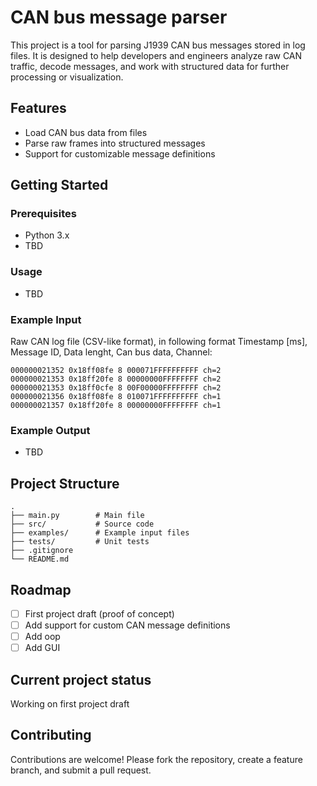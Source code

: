 # CAN bus message parser
This project is a tool for parsing J1939 CAN bus messages stored in log files.
It is designed to help developers and engineers analyze raw CAN traffic, decode messages, and work with structured data for further processing or visualization.

## Features
- Load CAN bus data from files
- Parse raw frames into structured messages
- Support for customizable message definitions

## Getting Started

### Prerequisites
- Python 3.x
- TBD

### Usage
- TBD

### Example Input
Raw CAN log file (CSV-like format), in following format Timestamp [ms], Message ID, Data lenght, Can bus data, Channel:

```
000000021352 0x18ff08fe 8 000071FFFFFFFFFF ch=2
000000021353 0x18ff20fe 8 00000000FFFFFFFF ch=2
000000021353 0x18ff0cfe 8 00F00000FFFFFFFF ch=2
000000021356 0x18ff08fe 8 010071FFFFFFFFFF ch=1
000000021357 0x18ff20fe 8 00000000FFFFFFFF ch=1
```

### Example Output
- TBD
 
## Project Structure
```
.
├── main.py        # Main file
├── src/           # Source code
├── examples/      # Example input files
├── tests/         # Unit tests
├── .gitignore
└── README.md
```

## Roadmap
- [ ] First project draft (proof of concept)
- [ ] Add support for custom CAN message definitions
- [ ] Add oop
- [ ] Add GUI
      
## Current project status
Working on first project draft

## Contributing
Contributions are welcome! Please fork the repository, create a feature branch, and submit a pull request.
